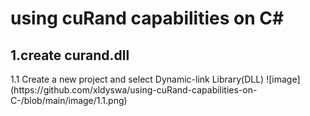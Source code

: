<h1>using cuRand capabilities on C#</h1>
<h2>1.create curand.dll</h2>
1.1  Create a new project and select Dynamic-link Library(DLL)
![image](https://github.com/xldyswa/using-cuRand-capabilities-on-C-/blob/main/image/1.1.png)
